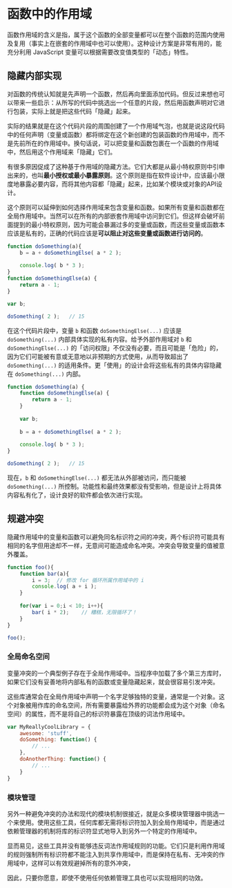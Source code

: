 # 函数中的作用域

函数作用域的含义是指，属于这个函数的全部变量都可以在整个函数的范围内使用及复用（事实上在嵌套的作用域中也可以使用）。这种设计方案是非常有用的，能充分利用 JavaScript 变量可以根据需要改变值类型的「动态」特性。

## 隐藏内部实现

对函数的传统认知就是先声明一个函数，然后再向里面添加代码。但反过来想也可以带来一些启示：从所写的代码中挑选出一个任意的片段，然后用函数声明对它进行包装，实际上就是把这些代码「隐藏」起来。

实际的结果就是在这个代码片段的周围创建了一个作用域气泡，也就是说这段代码中的任何声明（变量或函数）都将绑定在这个新创建的包装函数的作用域中，而不是先前所在的作用域中。换句话说，可以把变量和函数包裹在一个函数的作用域中，然后用这个作用域来「隐藏」它们。

有很多原因促成了这种基于作用域的隐藏方法。它们大都是从最小特权原则中引申出来的，也叫**最小授权或最小暴露原则**。这个原则是指在软件设计中，应该最小限度地暴露必要内容，而将其他内容都「隐藏」起来，比如某个模块或对象的API设计。

这个原则可以延伸到如何选择作用域来包含变量和函数。如果所有变量和函数都在全局作用域中。当然可以在所有的内部嵌套作用域中访问到它们。但这样会破坏前面提到的最小特权原则，因为可能会暴漏过多的变量或函数，而这些变量或函数本应该是私有的，正确的代码应该是**可以阻止对这些变量或函数进行访问的**。

```js
function doSomething(a){
    b = a + doSomethingElse( a * 2 );
    
    console.log( b * 3 );
}
function doSomethingElse(a) {
    return a - 1;
}

var b;

doSomething( 2 );	// 15
```

在这个代码片段中，变量 `b` 和函数 `doSomethingElse(...)` 应该是 `doSomething(...)` 内部具体实现的私有内容。给予外部作用域对 `b` 和 `doSomethingElse(...)` 的「访问权限」不仅没有必要，而且可能是「危险」的，因为它们可能被有意或无意地以非预期的方式使用，从而导致超出了 `doSomething(...)` 的适用条件。更「使用」的设计会将这些私有的具体内容隐藏在 `doSomething(...)` 内部。

```js
function doSomething(a) {
    function doSomethingElse(a) {
        return a - 1;
    }
    
    var b;
    
    b = a + doSomethingElse( a * 2 );
    
    console.log( b * 3 );
}

doSomething( 2 );	// 15
```

现在，`b` 和 `doSomethingElse(...)` 都无法从外部被访问，而只能被 `doSomething(...)` 所控制。功能性和最终效果都没有受影响，但是设计上将具体内容私有化了，设计良好的软件都会依次进行实现。

## 规避冲突

隐藏作用域中的变量和函数可以避免同名标识符之间的冲突，两个标识符可能具有相同的名字但用途却不一样，无意间可能造成命名冲突。冲突会导致变量的值被意外覆盖。

```js
function foo(){
    function bar(a){
        i = 3;	// 修改 for 循环所属作用域中的 i
        console.log( a + i );
    }
    
    for(var i = 0;i < 10; i++){
        bar( i * 2);	// 糟糕，无限循环了！
    }
}

foo();	
```

### 全局命名空间

变量冲突的一个典型例子存在于全局作用域中。当程序中加载了多个第三方库时，如果它们没有妥善地将内部私有的函数或变量隐藏起来，就会很容易引发冲突。

这些库通常会在全局作用域中声明一个名字足够独特的变量，通常是一个对象。这个对象被用作库的命名空间，所有需要暴露给外界的功能都会成为这个对象（命名空间）的属性，而不是将自己的标识符暴露在顶级的词法作用域中。

```js
var MyReallyCoolLibrary = {
    awesome: 'stuff',
    doSomething: function() {
      	// ...  
    },
    doAnotherThing: function() {
        // ...
    }
}
```

### 模块管理

另外一种避免冲突的办法和现代的模块机制很接近，就是众多模块管理器中挑选一个来使用。使用这些工具，任何库都无需将标识符加入到全局作用域中，而是通过依赖管理器的机制将库的标识符显式地导入到另外一个特定的作用域中。

显而易见，这些工具并没有能够违反词法作用域规则的功能。它们只是利用作用域的规则强制所有标识符都不能注入到共享作用域中，而是保持在私有、无冲突的作用域中，这样可以有效规避掉所有的意外冲突，

因此，只要你愿意，即使不使用任何依赖管理工具也可以实现相同的功效。

